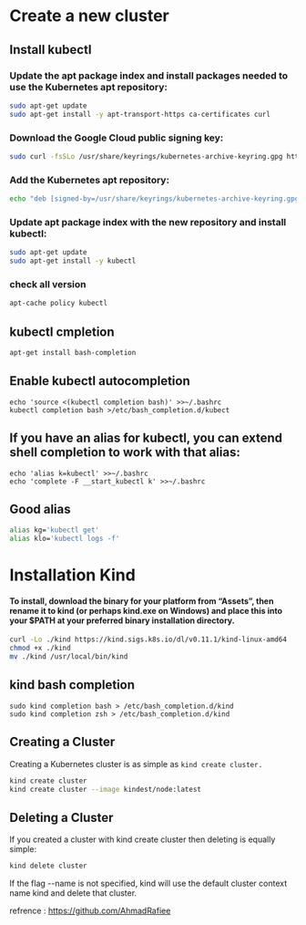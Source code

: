 # Create a new cluster


## Install kubectl 
### Update the apt package index and install packages needed to use the Kubernetes apt repository:
```bash
sudo apt-get update
sudo apt-get install -y apt-transport-https ca-certificates curl
```
### Download the Google Cloud public signing key:
```bash
sudo curl -fsSLo /usr/share/keyrings/kubernetes-archive-keyring.gpg https://packages.cloud.google.com/apt/doc/apt-key.gpg
```
### Add the Kubernetes apt repository:
```bash
echo "deb [signed-by=/usr/share/keyrings/kubernetes-archive-keyring.gpg] https://apt.kubernetes.io/ kubernetes-xenial main" | sudo tee /etc/apt/sources.list.d/kubernetes.list
```
### Update apt package index with the new repository and install kubectl:
```bash
sudo apt-get update
sudo apt-get install -y kubectl
```
### check all version
```bash
apt-cache policy kubectl
````


## kubectl cmpletion

```bash
apt-get install bash-completion
```
## Enable kubectl autocompletion
```
echo 'source <(kubectl completion bash)' >>~/.bashrc
kubectl completion bash >/etc/bash_completion.d/kubect
```
## If you have an alias for kubectl, you can extend shell completion to work with that alias:
```
echo 'alias k=kubectl' >>~/.bashrc
echo 'complete -F __start_kubectl k' >>~/.bashrc
```
## Good alias
```bash
alias kg='kubectl get'
alias klo='kubectl logs -f'
```



# Installation Kind
#### To install, download the binary for your platform from “Assets”, then rename it to kind (or perhaps kind.exe on Windows) and place this into your $PATH at your preferred binary installation directory.

```bash 
curl -Lo ./kind https://kind.sigs.k8s.io/dl/v0.11.1/kind-linux-amd64
chmod +x ./kind
mv ./kind /usr/local/bin/kind
```

## kind bash completion

```
sudo kind completion bash > /etc/bash_completion.d/kind
sudo kind completion zsh > /etc/bash_completion.d/kind
```

## Creating a Cluster
Creating a Kubernetes cluster is as simple as `kind create cluster.`
```bash
kind create cluster
kind create cluster --image kindest/node:latest
```

## Deleting a Cluster
If you created a cluster with kind create cluster then deleting is equally simple:
```bash
kind delete cluster
```
If the flag --name is not specified, kind will use the default cluster context name kind and delete that cluster.



refrence : 
https://github.com/AhmadRafiee


